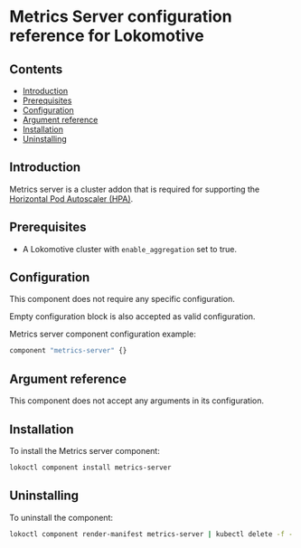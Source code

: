# Metrics Server configuration reference for Lokomotive

## Contents

* [Introduction](#introduction)
* [Prerequisites](#prerequisites)
* [Configuration](#configuration)
* [Argument reference](#argument-reference)
* [Installation](#installation)
* [Uninstalling](#uninstalling)

## Introduction

Metrics server is a cluster addon that is required for supporting the [Horizontal Pod Autoscaler
(HPA)](https://kubernetes.io/docs/tasks/run-application/horizontal-pod-autoscale/).

## Prerequisites

* A Lokomotive cluster with `enable_aggregation` set to true.

## Configuration

This component does not require any specific configuration.

Empty configuration block is also accepted as valid configuration.

Metrics server component configuration example:

```tf
component "metrics-server" {}
```

## Argument reference

This component does not accept any arguments in its configuration.

## Installation

To install the Metrics server component:

```bash
lokoctl component install metrics-server
```

## Uninstalling

To uninstall the component:

```bash
lokoctl component render-manifest metrics-server | kubectl delete -f -
```

